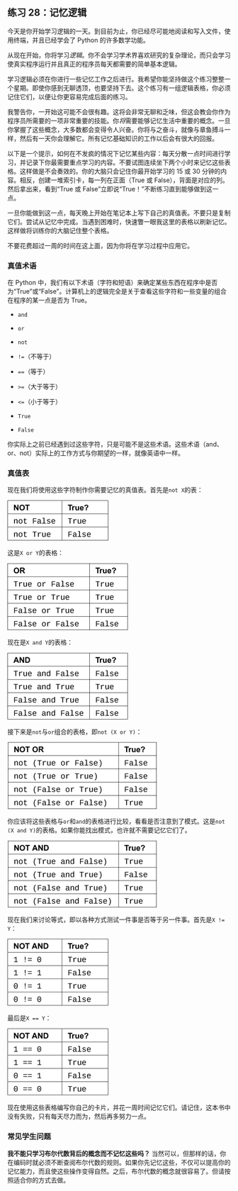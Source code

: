 ## 练习 28：记忆逻辑

今天是你开始学习逻辑的一天。到目前为止，你已经尽可能地阅读和写入文件，使用终端，并且已经学会了 Python 的许多数学功能。

从现在开始，你将学习*逻辑*。你不会学习学术界喜欢研究的复杂理论，而只会学习使真实程序运行并且真正的程序员每天都需要的简单基本逻辑。

学习逻辑必须在你进行一些记忆工作之后进行。我希望你能坚持做这个练习整整一个星期。即使你感到无聊透顶，也要坚持下去。这个练习有一组逻辑表格，你必须记住它们，以便让你更容易完成后面的练习。

我警告你，一开始这可能不会很有趣。这将会非常无聊和乏味，但这会教会你作为程序员所需要的一项非常重要的技能。你*将*需要能够记忆生活中重要的概念。一旦你掌握了这些概念，大多数都会变得令人兴奋。你将与之奋斗，就像与章鱼搏斗一样，然后有一天你会理解它。所有记忆基础知识的工作以后会有很大的回报。

以下是一个提示，如何在不发疯的情况下记忆某些内容：每天分散一点时间进行学习，并记录下你最需要重点学习的内容。不要试图连续坐下两个小时来记忆这些表格。这样做是不会奏效的。你的大脑只会记住你最开始学习的 15 或 30 分钟的内容。相反，创建一堆索引卡，每一列在正面（True 或 False），背面是对应的列。然后拿出来，看到“True 或 False”立即说“True！”不断练习直到能够做到这一点。

一旦你能做到这一点，每天晚上开始在笔记本上写下自己的真值表。不要只是复制它们。尝试从记忆中完成。当遇到困难时，快速瞥一眼我这里的表格以刷新记忆。这样做将训练你的大脑记住整个表格。

不要花费超过一周的时间在这上面，因为你将在学习过程中应用它。

### 真值术语

在 Python 中，我们有以下术语（字符和短语）来确定某些东西在程序中是否为“True”或“False”。计算机上的逻辑完全是关于查看这些字符和一些变量的组合在程序的某一点是否为 True。

+   `and`

+   `or`

+   `not`

+   `!=`（不等于）

+   `==`（等于）

+   `>=`（大于等于）

+   `<=`（小于等于）

+   `True`

+   `False`

你实际上之前已经遇到过这些字符，只是可能不是这些术语。这些术语（and、or、not）实际上的工作方式与你期望的一样，就像英语中一样。

### 真值表

现在我们将使用这些字符制作你需要记忆的真值表。首先是`not X`的表：

![图片](img/t0104-01.jpg)

这是`X or Y`的表格：

![图片](img/t0104-02.jpg)

现在是`X and Y`的表格：

![图片](img/t0104-03.jpg)

接下来是`not`与`or`组合的表格，即`not (X or Y)`：

![图片](img/t0105-01.jpg)

你应该将这些表格与`or`和`and`的表格进行比较，看看是否注意到了模式。这是`not (X and Y)`的表格。如果你能找出模式，也许就不需要记忆它们了。

![图片](img/t0105-02.jpg)

现在我们来讨论等式，即以各种方式测试一件事是否等于另一件事。首先是`X != Y`：

![图片](img/t0105-03.jpg)

最后是`X == Y`：

![图片](img/t0105-04.jpg)

现在使用这些表格编写你自己的卡片，并花一周时间记忆它们。请记住，这本书中没有失败，只有每天尽力而为，然后再多努力一点。

### 常见学生问题

**我不能只学习布尔代数背后的概念而不记忆这些吗？** 当然可以，但那样的话，你在编码时就必须不断查阅布尔代数的规则。如果你先记忆这些，不仅可以提高你的记忆能力，而且使这些操作变得自然。之后，布尔代数的概念就很容易了。但请按照适合你的方式去做。
